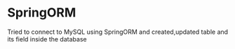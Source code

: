 # SpringORM
Tried to connect to MySQL using SpringORM and created,updated table and its field inside the database
